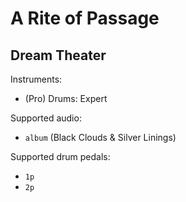 # A Rite of Passage

## Dream Theater

Instruments:

  * (Pro) Drums: Expert

Supported audio:

  * `album` (Black Clouds & Silver Linings)

Supported drum pedals:

  * `1p`
  * `2p`
